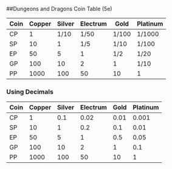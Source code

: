 ##Dungeons and Dragons Coin Table (5e)

| Coin | Copper | Silver | Electrum | Gold  | Platinum |
|------|--------|--------|----------|-------|----------|
| CP   | 1      | 1/10   | 1/50     | 1/100 | 1/1000   |
| SP   | 10     | 1      | 1/5      | 1/10  | 1/100    |
| EP   | 50     | 5      | 1        | 1/2   | 1/20     |
| GP   | 100    | 10     | 2        | 1     | 1/10     |
| PP   | 1000   | 100    | 50       | 10    | 1        |


### Using Decimals
| Coin | Copper | Silver | Electrum | Gold | Platinum |
|------|--------|--------|----------|------|----------|
| CP   | 1      | 0.1    | 0.02     | 0.01 | 0.001    |
| SP   | 10     | 1      | 0.2      | 0.1  | 0.01     |
| EP   | 50     | 5      | 1        | 0.5  | 0.05     |
| GP   | 100    | 10     | 2        | 1    | 0.1      |
| PP   | 1000   | 100    | 50       | 10   | 1        |
